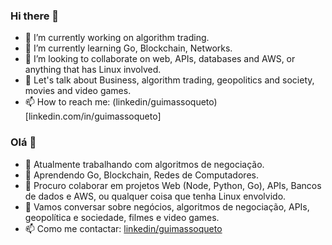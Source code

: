 ### Hi there 👋

- 🔭 I’m currently working on algorithm trading.
- 🌱 I’m currently learning Go, Blockchain, Networks.
- 👯 I’m looking to collaborate on web, APIs, databases and AWS, or anything that has Linux involved.
- 💬 Let's talk about Business, algorithm trading, geopolitics and society, movies and video games.
- 📫 How to reach me: (linkedin/guimassoqueto)[linkedin.com/in/guimassoqueto]

### Olá 👋

- 🔭 Atualmente trabalhando com algoritmos de negociação.
- 🌱 Aprendendo Go, Blockchain, Redes de Computadores.
- 👯 Procuro colaborar em projetos Web (Node, Python, Go), APIs, Bancos de dados e AWS, ou qualquer coisa que tenha Linux envolvido.
- 💬 Vamos conversar sobre negócios, algoritmos de negociação, APIs, geopolítica e sociedade, filmes e video games.
- 📫 Como me contactar: [linkedin/guimassoqueto](linkedin.com/in/guimassoqueto)
